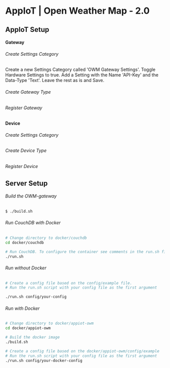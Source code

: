 # AppIoT | Open Weather Map - 2.0

## AppIoT Setup

#### Gateway

###### Create Settings Category

Create a new Settings Category called 'OWM Gateway Settings'.
Toggle Hardware Settings to true.
Add a Setting with the Name 'API-Key' and the Data-Type 'Text'.
Leave the rest as is and Save.

###### Create Gateway Type

###### Register Gateway

#### Device

###### Create Settings Category

###### Create Device Type

###### Register Device

## Server Setup

###### Build the OWM-gateway

``` bash
$ ./build.sh

``` 

###### Run CouchDB with Docker
```bash
# Change directory to docker/couchdb
cd docker/couchdb

# Run CouchDB. To configure the container see comments in the run.sh file.
./run.sh
```

###### Run without Docker

```bash
# Create a config file based on the config/example file.
# Run the run.sh script with your config file as the first argument

./run.sh config/your-config
```

###### Run with Docker

```bash
# Change directory to docker/appiot-owm
cd docker/appiot-owm

# Build the docker image
./build.sh

# Create a config file based on the docker/appiot-owm/config/example
# Run the run.sh script with your config file as the first argument
./run.sh config/your-docker-config
```
